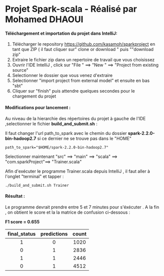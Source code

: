
# Projet Spark-scala - Réalisé par Mohamed DHAOUI #

#### Téléchargement et importation du projet dans IntelliJ:

1. Télécharger le repository https://github.com/kasamoh/sparkproject en tant que ZIP  ( il faut cliquer sur" clone or download " puis ""download zip"
2. Extraire le fichier zip dans un repertoire de travail que vous choisissez 
3. Ouvrir l'IDE IntelliJ , click sur "File " ==> "New " ==> "Project from existing source"
4. Selectionner le dossier que vous venez d'extraire 
5. Selectionner "import project from external model" et ensuite en bas "sbt"
6. Cliquer sur "finish" puis attendre quelques secondes pour le chargement du projet

#### Modifications pour lancement :
Au niveau de la hierarchie des répertoires du projet à gauche de l'IDE ,selectionner le fichier **build_and_submit.sh** :

Il faut changer l'url path_to_spark avec le chemin du dossier **spark-2.2.0-bin-hadoop2.7**  si ce dernier ne se trouve pas dans le "HOME"
```
path_to_spark="$HOME/spark-2.2.0-bin-hadoop2.7"
```

Selectionner maintenant "src" ==> "main" ==> "scala" ==> "com.sparkProject"==> "Trainer.scala"

Afin d'exécuter le programme Trainer.scala depuis IntelliJ , il faut aller à l'onglet "terminal" et tapper : 

```
./build_and_submit.sh Trainer
```

#### Résultat : 

Le programme devrait prendre entre 5 et 7 minutes pour s'éxécuter . A la fin , on obtient le score et la la matrice de confusion ci-dessous : 

**F1 score = 0.655**


| final_status | predictions | count |
|:---------:|:-----------:|:-------:|
| 1         | 0           |   1020  |
| 0         | 1           |   2836  |
| 1         | 1           |   2446  |
| 0         | 1           |   4512  |
